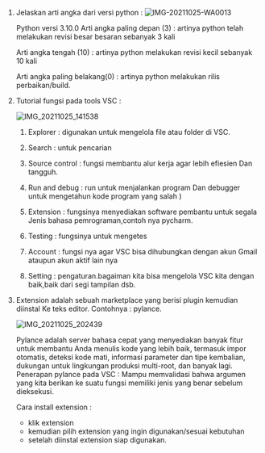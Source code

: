 1. Jelaskan arti angka dari versi python :
   ![IMG-20211025-WA0013](https://user-images.githubusercontent.com/93030333/138640677-4e942539-40d3-40bd-b1c7-55ea80e05967.jpg)


   Python versi 3.10.0
   Arti angka paling depan (3) : artinya python telah melakukan revisi besar besaran sebanyak 3 kali

   Arti angka tengah	(10) : artinya python melakukan revisi kecil sebanyak 10 kali

   Arti angka paling belakang(0) : artinya python melakukan rilis perbaikan/build.

2. Tutorial fungsi pada tools VSC :
   
   ![IMG_20211025_141538](https://user-images.githubusercontent.com/93030333/138643807-54723305-d653-4767-9ed8-728f67f57d96.jpg)
   
   1. Explorer : digunakan untuk mengelola file atau folder di VSC.

   2. Search   : untuk pencarian

   3. Source control : fungsi membantu alur kerja agar lebih efiesien Dan tangguh.
  
   4. Run and debug : run untuk menjalankan program Dan debugger untuk mengetahun kode program yang salah )
 
   5. Extension : fungsinya menyediakan software pembantu untuk segala Jenis bahasa pemrograman,contoh nya pycharm.

   6. Testing : fungsinya untuk mengetes 
    
   7. Account : fungsi nya agar VSC bisa dihubungkan dengan akun Gmail ataupun akun aktif lain nya

   8. Setting : pengaturan.bagaiman kita bisa mengelola VSC kita dengan baik,baik dari segi tampilan dsb.

3. Extension adalah sebuah marketplace yang berisi plugin kemudian diinstal Ke teks editor.
   Contohnya : pylance.

   ![IMG_20211025_202439](https://user-images.githubusercontent.com/93030333/138697460-9f524a04-4c1c-4bee-a55a-56dde1b38175.jpg)

   Pylance adalah server bahasa cepat yang menyediakan banyak fitur untuk membantu Anda menulis kode yang lebih baik, 
   termasuk impor otomatis, deteksi kode mati, informasi parameter dan tipe kembalian, dukungan untuk lingkungan produksi multi-root, dan banyak lagi.
   Penerapan pylance pada VSC :
   Mampu memvalidasi bahwa argumen yang kita berikan ke suatu fungsi memiliki jenis yang benar sebelum dieksekusi.
   
   Cara install extension : 
   - klik extension
   - kemudian pilih extension yang ingin digunakan/sesuai kebutuhan
   - setelah diinstal extension siap digunakan.
   
   
